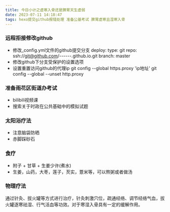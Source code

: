 ```yaml
---
title: 今日小计之虚寒入骨还是脾胃天生虚弱
date: 2023-07-11 14:18:47
tags: hexo提交github报错处理 准备公基考试 脾胃虚寒且湿寒入骨
---
```


### 远程拒接修改github
- 修改_config.yml文件的github提交分支
  deploy:
  type: git
  repo: ssh://git@github.com/------.github.io.git
  branch: master
- 修改github下分支受保护的设置选项
- 设置重置访问github的代理ip 
  git config --global https.proxy 'ip地址'
  git config --global --unset http.proxy

### 准备雨花区街道办考试
  - bilibili视频课
  - 搜索关于时政在公共基础中的模拟试题

### 太阳浴疗法
- 注意脑袋防晒
- 赤脚踩砂石

### 食疗
- 附子 + 甘草 + 生姜少许(煮水)
- 生姜，山药，大枣，莲子，芡实，薏米等，可以熬粥或者做汤

### 物理疗法
通过针灸、拔火罐等方式进行治疗，针灸刺激穴位，疏通经络、调节经络气血，拔火罐逐寒祛湿、行气活血等功效。对于寒湿入骨具有一定的缓解作用。







